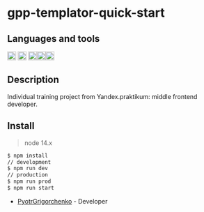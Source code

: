# gpp-templator-quick-start

## Languages and tools

<img src="https://upload.wikimedia.org/wikipedia/commons/3/3b/Javascript_Logo.png" width=20 height=20 alt="JavaScript"/>  <img src="https://upload.wikimedia.org/wikipedia/commons/thumb/4/4c/Typescript_logo_2020.svg/1024px-Typescript_logo_2020.svg.png" width=20 height=20 alt="TypeScript"/>  <img src="https://upload.wikimedia.org/wikipedia/commons/6/61/HTML5_logo_and_wordmark.svg" width=20 height=20 alt="HTML 5"/><img src="https://upload.wikimedia.org/wikipedia/commons/3/3d/CSS.3.svg" width=20 height=20 alt="CSS"/><img src="https://github.com/webpack/media/blob/master/logo/icon-square-big.svg" width=20 height=20 alt="webpack"/>

## Description

Individual training project from Yandex.praktikum: middle frontend developer.

## Install

> node 14.x

```bash
$ npm install
// development
$ npm run dev
// production
$ npm run prod
$ npm run start
```
* [PyotrGrigorchenko](https://github.com/PyotrGrogorchenko) - Developer
